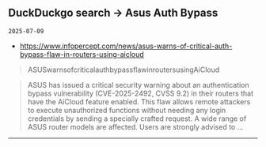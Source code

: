 ## DuckDuckgo search -> Asus Auth Bypass
`2025-07-09`

* https://www.infopercept.com/news/asus-warns-of-critical-auth-bypass-flaw-in-routers-using-aicloud

<blockquote>
 ASUSwarnsofcriticalauthbypassflawinroutersusingAiCloud
</blockquote>
<blockquote>
ASUS has issued a critical security warning about an authentication bypass vulnerability (CVE-2025-2492, CVSS 9.2) in their routers that have the AiCloud feature enabled. This flaw allows remote attackers to execute unauthorized functions without needing any login credentials by sending a specially crafted request. A wide range of ASUS router models are affected. Users are strongly advised to ...
</blockquote>

---

